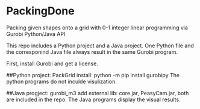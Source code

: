 # PackingDone
Packing given shapes onto a grid with 0-1 integer linear programming via Gurobi Python/Java API

This repo includes a Python project and a Java project. One Python file and the corresponind Java file always result in the same Gurobi program.

First, install Gurobi and get a license.

##Python project: PackGrid
install: python -m pip install gurobipy
The python programs do not inculde visulization. 

##Java progject: gurobi_m3
add external lib: core.jar, PeasyCam.jar, both are included in the repo.
The Java programs display the visual results. 

